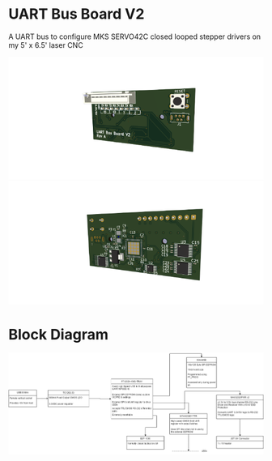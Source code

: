 
# UART Bus Board V2
  A UART bus to configure MKS SERVO42C closed looped stepper drivers on my 5' x 6.5' laser CNC


![Top view of UART Bus Board V2](assets/UART_Bus_Board_V2_Top.png)
![Bottom view of UART Bus Board V2](assets/UART_Bus_Board_V2_Bottom.png)

# Block Diagram
![UART Bus Board V2 Block Diagram](assets/block-diagram.drawio.png)